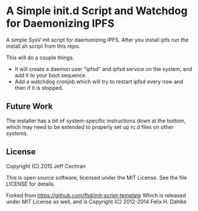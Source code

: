 A Simple init.d Script and Watchdog for Daemonizing IPFS
========================================================

A simple SysV init script for daemonizing IPFS. After you install ipfs run the install.sh script from this repo.

This will do a couple things.
- It will create a daemon user "ipfsd" and ipfsd service on the system, and add it to your boot sequence. 
- Add a watchdog cronjob which will try to restart ipfsd every now and then if it is stopped.

Future Work
-----------
The installer has a bit of system-specific instructions down at the bottom, which may need to be extended to properly set up rc.d files on other systems.

License
-------

Copyright (C) 2015 Jeff Cochran

This is open source software, licensed under the MIT License. See the
file LICENSE for details.

Forked from https://github.com/fhd/init-script-template
Which is released under MIT License as well, and is 
Copyright (C) 2012-2014 Felix H. Dahlke
